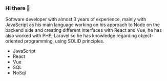 ### Hi there 👋

Software developer with almost 3 years of experience, mainly with JavaScript as his main language working on his approach to Node on the backend side and creating different interfaces with React and Vue, he has also worked with PHP, Laravel so he has knowledge regarding object-oriented programming, using SOLID principles.

- JavaScript
- React
- Vue
- SQL
- NoSql
    

